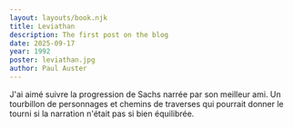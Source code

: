 ```yaml
---
layout: layouts/book.njk
title: Leviathan
description: The first post on the blog
date: 2025-09-17
year: 1992
poster: leviathan.jpg
author: Paul Auster
---
```

J'ai aimé suivre la progression de Sachs narrée par son meilleur ami. Un tourbillon de personnages et chemins de traverses qui pourrait donner le tourni si la narration n'était pas si bien équilibrée.
